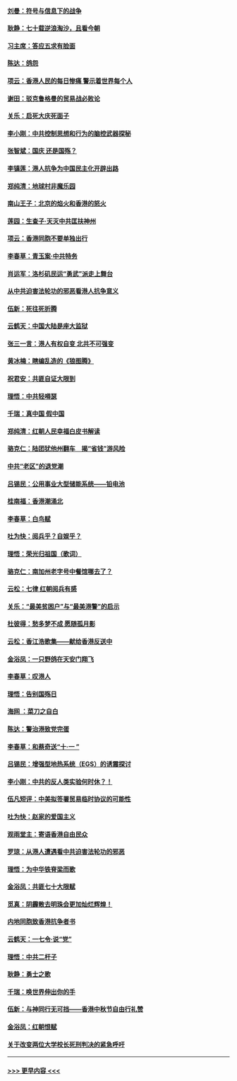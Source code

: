 #### [刘曼：符号与信息下的战争](../pages/nsc993/n11564655.md?t=10031822) 
#### [耿静：七十载逆浪淘沙，且看今朝](../pages/nsc993/n11564520.md?t=10031822) 
#### [习主席：答应五求有脸面](../pages/nsc993/n11563953.md?t=10031822) 
#### [陈达：鸽怨](../pages/nsc993/n11561879.md?t=10031822) 
#### [项云：香港人民的每日惨痛  警示着世界每个人](../pages/nsc993/n11559273.md?t=10031822) 
#### [谢田：驳克鲁格曼的贸易战必败论](../pages/nsc993/n11555840.md?t=10031822) 
#### [关乐：启死大庆死面子](../pages/nsc993/n11556823.md?t=10031822) 
#### [李小刚：中共控制思想和行为的脑控武器探秘](../pages/nsc993/n11556776.md?t=10031822) 
#### [张智斌：国庆  还是国殇？](../pages/nsc993/n11556617.md?t=10031822) 
#### [李镇莲：港人抗争为中国民主化开辟出路](../pages/nsc993/n11556570.md?t=10031822) 
#### [郑纯清：地球村非魔乐园](../pages/nsc993/n11555415.md?t=10031822) 
#### [南山王子：北京的焰火和香港的怒火](../pages/nsc993/n11555318.md?t=10031822) 
#### [莲园：生查子·天灭中共匡扶神州](../pages/nsc993/n11555302.md?t=10031822) 
#### [项云：香港同胞不要单独出行](../pages/nsc993/n11555276.md?t=10031822) 
#### [李春草：青玉案‧中共特务](../pages/nsc993/n11552356.md?t=10031822) 
#### [肖运军：洛杉矶民运“勇武”派走上舞台](../pages/nsc993/n11551595.md?t=10031822) 
#### [从中共迫害法轮功的邪恶看港人抗争意义](../pages/nsc993/n11540858.md?t=10031822) 
#### [伍新：死往死折腾](../pages/nsc993/n11550174.md?t=10031822) 
#### [云鹤天：中国大陆是座大监狱](../pages/nsc993/n11550155.md?t=10031822) 
#### [张三一言：港人有权自变 北共不可强变](../pages/nsc993/n11550132.md?t=10031822) 
#### [黄冰楠：瞎编乱造的《狼图腾》](../pages/nsc993/n11550082.md?t=10031822) 
#### [祝君安：共匪自证大限到](../pages/nsc993/n11550041.md?t=10031822) 
#### [理悟：中共轻嘚瑟](../pages/nsc993/n11547978.md?t=10031822) 
#### [千瑞：真中国 假中国](../pages/nsc993/n11547865.md?t=10031822) 
#### [郑纯清：红朝人民幸福白皮书解读](../pages/nsc993/n11547499.md?t=10031822) 
#### [骆克仁：陆团犹他州翻车　揭“省钱”游风险](../pages/nsc993/n11546977.md?t=10031822) 
#### [中共“老区”的退党潮](../pages/nsc993/n11545995.md?t=10031822) 
#### [吕锡民：公用事业大型储能系统——铅电池](../pages/nsc993/n11545701.md?t=10031822) 
#### [桂南福：香港潮涌北](../pages/nsc993/n11545682.md?t=10031822) 
#### [李春草：白鸟赋](../pages/nsc993/n11545663.md?t=10031822) 
#### [吐为快：阅兵乎？自娱乎？](../pages/nsc993/n11545625.md?t=10031822) 
#### [理悟：荣光归祖国（歌词）](../pages/nsc993/n11545616.md?t=10031822) 
#### [骆克仁：南加州老字号中餐馆哪去了？](../pages/nsc993/n11545120.md?t=10031822) 
#### [云松：七律 红朝阅兵有感](../pages/nsc993/n11542394.md?t=10031822) 
#### [关乐：“最美贫困户”与“最美港警”的启示](../pages/nsc993/n11542252.md?t=10031822) 
#### [杜彼得：愁多梦不成 愿随孤月影](../pages/nsc993/n11540296.md?t=10031822) 
#### [云松：香江浩歌集——献给香港反送中](../pages/nsc993/n11540149.md?t=10031822) 
#### [金浴凤：一只野鸽在天安门翔飞](../pages/nsc993/n11540280.md?t=10031822) 
#### [李春草：叹港人](../pages/nsc993/n11540119.md?t=10031822) 
#### [理悟：告别国殇日](../pages/nsc993/n11539610.md?t=10031822) 
#### [海网 ：菜刀之自白](../pages/nsc993/n11539597.md?t=10031822) 
#### [陈达：警治港致党完蛋](../pages/nsc993/n11538127.md?t=10031822) 
#### [李春草：和蔡奇送“十·一 ”](../pages/nsc993/n11537810.md?t=10031822) 
#### [吕锡民：增强型地热系统（EGS）的诱震探讨](../pages/nsc993/n11537765.md?t=10031822) 
#### [李小刚：中共的反人类实验何时休？！](../pages/nsc993/n11537669.md?t=10031822) 
#### [伍凡短评：中美拟签署贸易临时协议的可能性](../pages/nsc993/n11536773.md?t=10031822) 
#### [吐为快：赵家的爱国主义](../pages/nsc993/n11536750.md?t=10031822) 
#### [观雨堂主：寄语香港自由民众](../pages/nsc993/n11536735.md?t=10031822) 
#### [罗琼：从港人遭遇看中共迫害法轮功的邪恶](../pages/nsc993/n11507862.md?t=10031822) 
#### [理悟：为中华铁脊梁而歌](../pages/nsc993/n11534458.md?t=10031822) 
#### [金浴凤：共匪七十大限赋](../pages/nsc993/n11534434.md?t=10031822) 
#### [觅真：阴霾散去明珠会更加灿烂辉煌！](../pages/nsc993/n11531858.md?t=10031822) 
#### [内地同胞致香港抗争者书](../pages/nsc993/n11531645.md?t=10031822) 
#### [云鹤天：一七令‧说“党”](../pages/nsc993/n11529099.md?t=10031822) 
#### [理悟：中共二杆子](../pages/nsc993/n11529046.md?t=10031822) 
#### [耿静：勇士之歌](../pages/nsc993/n11527562.md?t=10031822) 
#### [千瑞：唤世界伸出你的手](../pages/nsc993/n11526942.md?t=10031822) 
#### [伍新：与神同行无可挡——香港中秋节自由行礼赞](../pages/nsc993/n11526801.md?t=10031822) 
#### [金浴凤：红朝恨赋](../pages/nsc993/n11524312.md?t=10031822) 
#### [关于改变两位大学校长死刑判决的紧急呼吁](../pages/nsc993/n11524103.md?t=10031822) 

----
#### [ >>> 更早内容 <<< ](../indexes/nsc993-earlier.md)
